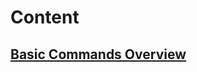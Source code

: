 # Content

## [Basic Commands Overview](https://github.com/pytherik/learning-git/wiki/Basic-Commands-Overview)
### 
